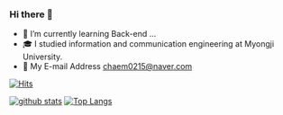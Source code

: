 ### Hi there 👋

- 🌱 I’m currently learning Back-end ...
- 🎓 I studied information and communication engineering at Myongji University.
- :e-mail: My E-mail Address chaem0215@naver.com
<!--
**ChaeMin0215/ChaeMin0215** is a ✨ _special_ ✨ repository because its `README.md` (this file) appears on your GitHub profile.

Here are some ideas to get you started:

- 🔭 I’m currently working on ...
- 🌱 I’m currently learning ...
- 👯 I’m looking to collaborate on ...
- 🤔 I’m looking for help with ...
- 💬 Ask me about ...
- 📫 How to reach me: ...
- 😄 Pronouns: ...
- ⚡ Fun fact: ...
-->

[![Hits](https://hits.seeyoufarm.com/api/count/incr/badge.svg?url=https%3A%2F%2Fgithub.com%2Fgjbae1212%2FChaeMin0215&count_bg=%23FF8D64&title_bg=%23555555&icon=github.svg&icon_color=%23E7E7E7&title=hits&edge_flat=false)](https://hits.seeyoufarm.com)

[![github stats](https://github-readme-stats.vercel.app/api?username=Chaemin0215&show_icons=true&hide_border=true)](https://github.com/Chaemin0215)
[![Top Langs](https://github-readme-stats.vercel.app/api/top-langs/?username=Chaemin0215&layout=compact)](https://github.com/Chaemin0215)
